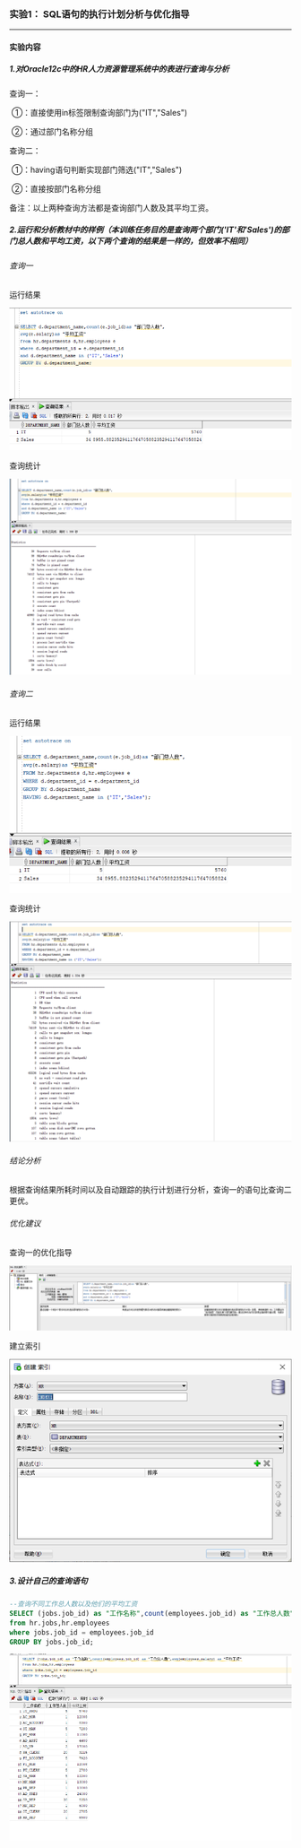 ### 实验1： SQL语句的执行计划分析与优化指导

------

#### 实验内容

##### 1.对Oracle12c中的HR人力资源管理系统中的表进行查询与分析

查询一：

​			①：直接使用in标签限制查询部门为("IT","Sales")

​			②：通过部门名称分组

查询二：

​			①：having语句判断实现部门筛选("IT","Sales")

​			②：直接按部门名称分组

备注：以上两种查询方法都是查询部门人数及其平均工资。

##### 2.运行和分析教材中的样例（本训练任务目的是查询两个部门('IT'和'Sales')的部门总人数和平均工资，以下两个查询的结果是一样的，但效率不相同）

###### 查询一

运行结果

![](https://github.com/loveyyq/oracle/blob/master/test1/img/%E6%9F%A5%E8%AF%A2%E4%B8%80%E8%BF%90%E8%A1%8C%E7%BB%93%E6%9E%9C.png)

查询统计

![](https://github.com/loveyyq/oracle/blob/master/test1/img/%E6%9F%A5%E8%AF%A2%E4%B8%80%E7%BB%9F%E8%AE%A1.png)

###### 查询二

运行结果

![](https://github.com/loveyyq/oracle/blob/master/test1/img/%E6%9F%A5%E8%AF%A2%E4%BA%8C%E8%BF%90%E8%A1%8C%E7%BB%93%E6%9E%9C.png)

查询统计

![](https://github.com/loveyyq/oracle/blob/master/test1/img/%E6%9F%A5%E8%AF%A2%E4%BA%8C%E7%BB%9F%E8%AE%A1.png)

###### 结论分析

根据查询结果所耗时间以及自动跟踪的执行计划进行分析，查询一的语句比查询二更优。

###### 优化建议

查询一的优化指导

![](https://github.com/loveyyq/oracle/blob/master/test1/img/%E4%BC%98%E5%8C%96%E6%8C%87%E5%AF%BC.png)

建立索引

![](https://github.com/loveyyq/oracle/blob/master/test1/img/%E5%88%9B%E5%BB%BA%E7%B4%A2%E5%BC%95.png)

##### 3.设计自己的查询语句

```sql
--查询不同工作总人数以及他们的平均工资
SELECT (jobs.job_id) as "工作名称",count(employees.job_id) as "工作总人数",avg(employees.salary) as "平均工资"
from hr.jobs,hr.employees
where jobs.job_id = employees.job_id
GROUP BY jobs.job_id;
```

![](https://github.com/loveyyq/oracle/blob/master/test1/img/%E8%AE%BE%E8%AE%A1%E8%AF%AD%E5%8F%A5%E6%9F%A5%E8%AF%A2%E7%BB%93%E6%9E%9C.png)
